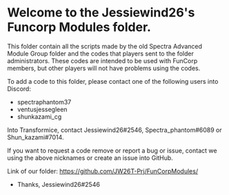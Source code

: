 # Welcome to the Jessiewind26's Funcorp Modules folder.

This folder contain all the scripts made by the old Spectra Advanced Module Group folder and the codes that players sent to the folder administrators.
These codes are intended to be used with FunCorp members, but other players will not have problems using the codes.

To add a code to this folder, please contact one of the following users into Discord:
- spectraphantom37
- ventusjessegleen
- shunkazami_cg

Into Transformice, contact Jessiewind26#2546, Spectra_phantom#6089 or Shun_kazami#7014.

If you want to request a code remove or report a bug or issue, contact we using the above nicknames or create an issue into GitHub.

Link of our folder:
https://github.com/JW26T-Prj/FunCorpModules/

- Thanks, Jessiewind26#2546
